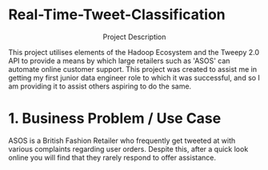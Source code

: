 # Real-Time-Tweet-Classification

<p align="center">Project Description</p>

This project utilises elements of the Hadoop Ecosystem and the Tweepy 2.0 API to provide a means by which large retailers such as 'ASOS' can automate online customer support. This project was created to assist me in getting my first junior data engineer role to which it was successful, and so I am providing it to assist others aspiring to do the same.

# 1. Business Problem / Use Case

ASOS is a British Fashion Retailer who frequently get tweeted at with various complaints regarding user orders. Despite this, after a quick look online you will find that they rarely respond to offer assistance.



